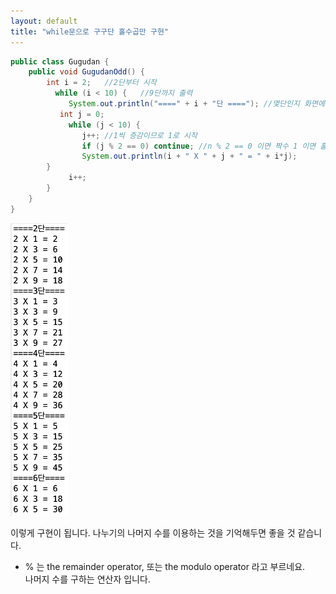 ```yaml
---
layout: default
title: "while문으로 구구단 홀수곱만 구현"
---
```




```java
public class Gugudan {
    public void GugudanOdd() {
        int i = 2;   //2단부터 시작
	      while (i < 10) {   //9단까지 출력
	         System.out.println("====" + i + "단 ===="); //몇단인지 화면에 출력
           int j = 0;
	         while (j < 10) {
	            j++; //1씩 증감이므로 1로 시작
	            if (j % 2 == 0) continue; //n % 2 == 0 이면 짝수 1 이면 홀수 (나머지)
	            System.out.println(i + " X " + j + " = " + i*j);
        }
	         i++;
        }
    }
}

```

<img src="/assets/images/gugudanResult.png" alt="gugudanResult.png" width="92" height="468">

이렇게 구현이 됩니다. 나누기의 나머지 수를 이용하는 것을 기억해두면 좋을 것 같습니다.

* % 는 the remainder operator, 또는 the modulo operator 라고 부르네요.  
나머지 수를 구하는 연산자 입니다.
